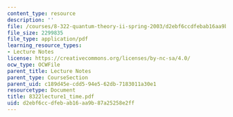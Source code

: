 ```yaml
---
content_type: resource
description: ''
file: /courses/8-322-quantum-theory-ii-spring-2003/d2ebf6ccdfebab16aa9b87a25258e2ff_8322lecture1_time.pdf
file_size: 2299835
file_type: application/pdf
learning_resource_types:
- Lecture Notes
license: https://creativecommons.org/licenses/by-nc-sa/4.0/
ocw_type: OCWFile
parent_title: Lecture Notes
parent_type: CourseSection
parent_uid: c189d45e-cdd5-94e5-62db-7183011a30e1
resourcetype: Document
title: 8322lecture1_time.pdf
uid: d2ebf6cc-dfeb-ab16-aa9b-87a25258e2ff
---
```

